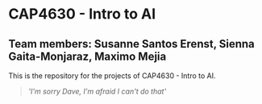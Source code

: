 # CAP4630 - Intro to AI
## Team members: Susanne Santos Erenst, Sienna Gaita-Monjaraz, Maximo Mejia

This is the repository for the projects of CAP4630 - Intro to AI.
> *'I'm sorry Dave, I'm afraid I can't do that'* 
